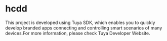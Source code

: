 # hcdd
This project is developed using Tuya SDK, which enables you to quickly develop branded apps connecting and controlling smart scenarios of many devices.For more information, please check Tuya Developer Website.
